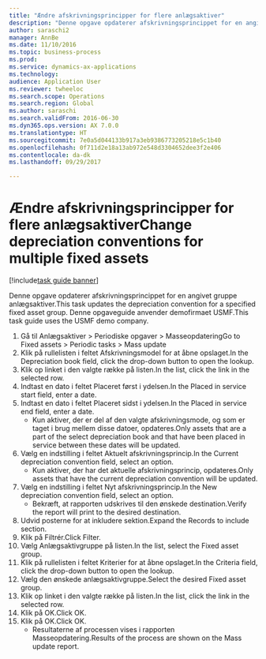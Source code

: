 ```yaml
--- 
title: "Ændre afskrivningsprincipper for flere anlægsaktiver"
description: "Denne opgave opdaterer afskrivningsprincippet for en angivet gruppe anlægsaktiver."
author: saraschi2
manager: AnnBe
ms.date: 11/10/2016
ms.topic: business-process
ms.prod: 
ms.service: dynamics-ax-applications
ms.technology: 
audience: Application User
ms.reviewer: twheeloc
ms.search.scope: Operations
ms.search.region: Global
ms.author: saraschi
ms.search.validFrom: 2016-06-30
ms.dyn365.ops.version: AX 7.0.0
ms.translationtype: HT
ms.sourcegitcommit: 7e0a5d044133b917a3eb9386773205218e5c1b40
ms.openlocfilehash: 0f711d2e18a13ab972e548d3304652dee3f2e406
ms.contentlocale: da-dk
ms.lasthandoff: 09/29/2017

---
```

# <a name="change-depreciation-conventions-for-multiple-fixed-assets"></a><span data-ttu-id="5e133-103">Ændre afskrivningsprincipper for flere anlægsaktiver</span><span class="sxs-lookup"><span data-stu-id="5e133-103">Change depreciation conventions for multiple fixed assets</span></span>

[!include[task guide banner](../../includes/task-guide-banner.md)]

<span data-ttu-id="5e133-104">Denne opgave opdaterer afskrivningsprincippet for en angivet gruppe anlægsaktiver.</span><span class="sxs-lookup"><span data-stu-id="5e133-104">This task updates the depreciation convention for a specified fixed asset group.</span></span> <span data-ttu-id="5e133-105">Denne opgaveguide anvender demofirmaet USMF.</span><span class="sxs-lookup"><span data-stu-id="5e133-105">This task guide uses the USMF demo company.</span></span>

1. <span data-ttu-id="5e133-106">Gå til Anlægsaktiver > Periodiske opgaver > Masseopdatering</span><span class="sxs-lookup"><span data-stu-id="5e133-106">Go to Fixed assets > Periodic tasks > Mass update</span></span>
2. <span data-ttu-id="5e133-107">Klik på rullelisten i feltet Afskrivningsmodel for at åbne opslaget.</span><span class="sxs-lookup"><span data-stu-id="5e133-107">In the Depreciation book field, click the drop-down button to open the lookup.</span></span>
3. <span data-ttu-id="5e133-108">Klik op linket i den valgte række på listen.</span><span class="sxs-lookup"><span data-stu-id="5e133-108">In the list, click the link in the selected row.</span></span>
4. <span data-ttu-id="5e133-109">Indtast en dato i feltet Placeret først i ydelsen.</span><span class="sxs-lookup"><span data-stu-id="5e133-109">In the Placed in service start field, enter a date.</span></span>
5. <span data-ttu-id="5e133-110">Indtast en dato i feltet Placeret sidst i ydelsen.</span><span class="sxs-lookup"><span data-stu-id="5e133-110">In the Placed in service end field, enter a date.</span></span>
    * <span data-ttu-id="5e133-111">Kun aktiver, der er del af den valgte afskrivningsmode, og som er taget i brug mellem disse datoer, opdateres.</span><span class="sxs-lookup"><span data-stu-id="5e133-111">Only assets that are a part of the select depreciation book and that have been placed in service between these dates will be updated.</span></span>  
6. <span data-ttu-id="5e133-112">Vælg en indstilling i feltet Aktuelt afskrivningsprincip.</span><span class="sxs-lookup"><span data-stu-id="5e133-112">In the Current depreciation convention field, select an option.</span></span>
    * <span data-ttu-id="5e133-113">Kun aktiver, der har det aktuelle afskrivningsprincip, opdateres.</span><span class="sxs-lookup"><span data-stu-id="5e133-113">Only assets that have the current depreciation convention will be updated.</span></span>  
7. <span data-ttu-id="5e133-114">Vælg en indstilling i feltet Nyt afskrivningsprincip.</span><span class="sxs-lookup"><span data-stu-id="5e133-114">In the New depreciation convention field, select an option.</span></span>
    * <span data-ttu-id="5e133-115">Bekræft, at rapporten udskrives til den ønskede destination.</span><span class="sxs-lookup"><span data-stu-id="5e133-115">Verify the report will print to the desired destination.</span></span>  
8. <span data-ttu-id="5e133-116">Udvid posterne for at inkludere sektion.</span><span class="sxs-lookup"><span data-stu-id="5e133-116">Expand the Records to include section.</span></span>
9. <span data-ttu-id="5e133-117">Klik på Filtrér.</span><span class="sxs-lookup"><span data-stu-id="5e133-117">Click Filter.</span></span>
10. <span data-ttu-id="5e133-118">Vælg Anlægsaktivgruppe på listen.</span><span class="sxs-lookup"><span data-stu-id="5e133-118">In the list, select the Fixed asset group.</span></span>
11. <span data-ttu-id="5e133-119">Klik på rullelisten i feltet Kriterier for at åbne opslaget.</span><span class="sxs-lookup"><span data-stu-id="5e133-119">In the Criteria field, click the drop-down button to open the lookup.</span></span>
12. <span data-ttu-id="5e133-120">Vælg den ønskede anlægsaktivgruppe.</span><span class="sxs-lookup"><span data-stu-id="5e133-120">Select the desired Fixed asset group.</span></span>
13. <span data-ttu-id="5e133-121">Klik op linket i den valgte række på listen.</span><span class="sxs-lookup"><span data-stu-id="5e133-121">In the list, click the link in the selected row.</span></span>
14. <span data-ttu-id="5e133-122">Klik på OK.</span><span class="sxs-lookup"><span data-stu-id="5e133-122">Click OK.</span></span>
15. <span data-ttu-id="5e133-123">Klik på OK.</span><span class="sxs-lookup"><span data-stu-id="5e133-123">Click OK.</span></span>
    *  <span data-ttu-id="5e133-124">Resultaterne af processen vises i rapporten Masseopdatering.</span><span class="sxs-lookup"><span data-stu-id="5e133-124">Results of the process are shown on the Mass update report.</span></span>     


